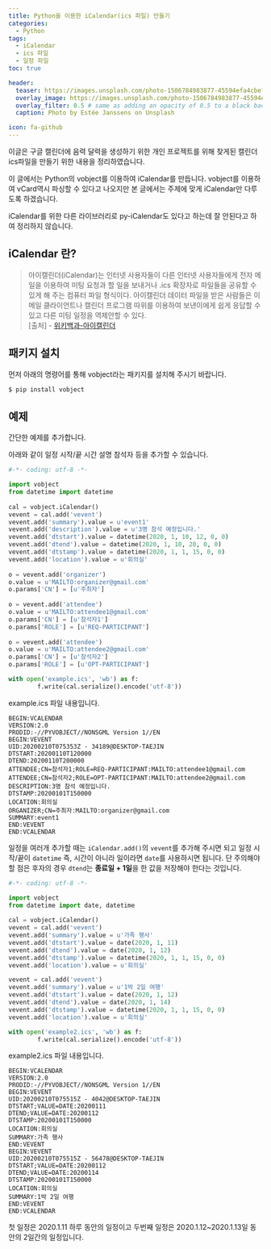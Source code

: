 ```yaml
---
title: Python을 이용한 iCalendar(ics 파일) 만들기
categories: 
  - Python
tags: 
  - iCalendar
  - ics 파일
  - 일정 파일
toc: true

header:
  teaser: https://images.unsplash.com/photo-1506784983877-45594efa4cbe?ixlib=rb-1.2.1&ixid=eyJhcHBfaWQiOjEyMDd9&auto=format&fit=crop&w=256&q=40
  overlay_image: https://images.unsplash.com/photo-1506784983877-45594efa4cbe?ixlib=rb-1.2.1&ixid=eyJhcHBfaWQiOjEyMDd9&auto=format&fit=crop&w=1024&q=80
  overlay_filter: 0.5 # same as adding an opacity of 0.5 to a black background
  caption: Photo by Estée Janssens on Unsplash

icon: fa-github
---
```


이글은 구글 캘린더에 음력 달력을 생성하기 위한 개인 프로젝트를 위해 찾게된 캘린더 ics파일을 만들기 위한 내용을 정리하였습니다.

이 글에서는 Python의 vobject를 이용하여 iCalendar를 만듭니다. vobject를 이용하여 vCard역시 파싱할 수 있다고 나오지만 본 글에서는 주제에 맞게 iCalendar만 다루도록 하겠습니다.

iCalendar를 위한 다른 라이브러리로 py-iCalendar도 있다고 하는데 잘 안된다고 하여 정리하지 않습니다.

## iCalendar 란?

> 아이캘린더(iCalendar)는 인터넷 사용자들이 다른 인터넷 사용자들에게 전자 메일을 이용하여 미팅 요청과 할 일을 보내거나 .ics 확장자로 파일들을 공유할 수 있게 해 주는 컴퓨터 파일 형식이다. 아이캘린더 데이터 파일을 받은 사람들은 이메일 클라이언트나 캘린더 프로그램 따위를 이용하여 보낸이에게 쉽게 응답할 수 있고 다른 미팅 일정을 역제안할 수 있다.  
> [출처] - [위키백과-아이캘린더](https://ko.wikipedia.org/wiki/%EC%95%84%EC%9D%B4%EC%BA%98%EB%A6%B0%EB%8D%94)


## 패키지 설치

먼저 아래의 명령어를 통해 vobject라는 패키지를 설치해 주시기 바랍니다.

```bash
$ pip install vobject
```

## 예제

간단한 예제를 추가합니다.

아래와 같이 일정 시작/끝 시간 설명 참석자 등을 추가할 수 있습니다.

```python
#-*- coding: utf-8 -*-

import vobject
from datetime import datetime
 
cal = vobject.iCalendar()
vevent = cal.add('vevent')
vevent.add('summary').value = u'event1'
vevent.add('description').value = u'3명 참석 예정입니다.'
vevent.add('dtstart').value = datetime(2020, 1, 10, 12, 0, 0)
vevent.add('dtend').value = datetime(2020, 1, 10, 20, 0, 0)
vevent.add('dtstamp').value = datetime(2020, 1, 1, 15, 0, 0)
vevent.add('location').value = u'회의실'
 
o = vevent.add('organizer')
o.value = u'MAILTO:organizer@gmail.com'
o.params['CN'] = [u'주최자']
 
o = vevent.add('attendee')
o.value = u'MAILTO:attendee1@gmail.com'
o.params['CN'] = [u'참석자1']
o.params['ROLE'] = [u'REQ-PARTICIPANT']
 
o = vevent.add('attendee')
o.value = u'MAILTO:attendee2@gmail.com'
o.params['CN'] = [u'참석자2']
o.params['ROLE'] = [u'OPT-PARTICIPANT']

with open('example.ics', 'wb') as f:
        f.write(cal.serialize().encode('utf-8'))
```

example.ics 파일 내용입니다.

```
BEGIN:VCALENDAR
VERSION:2.0
PRODID:-//PYVOBJECT//NONSGML Version 1//EN
BEGIN:VEVENT
UID:20200210T075353Z - 34189@DESKTOP-TAEJIN
DTSTART:20200110T120000
DTEND:20200110T200000
ATTENDEE;CN=참석자1;ROLE=REQ-PARTICIPANT:MAILTO:attendee1@gmail.com
ATTENDEE;CN=참석자2;ROLE=OPT-PARTICIPANT:MAILTO:attendee2@gmail.com
DESCRIPTION:3명 참석 예정입니다.
DTSTAMP:20200101T150000
LOCATION:회의실
ORGANIZER;CN=주최자:MAILTO:organizer@gmail.com
SUMMARY:event1
END:VEVENT
END:VCALENDAR
```

일정을 여러개 추가할 때는 `iCalendar.add()`의 `vevent`를 추가해 주시면 되고 일정 시작/끝이 `datetime` 즉, 시간이 아니라 일이라면 `date`를 사용하시면 됩니다.
단 주의해야 할 점은 후자의 경우 `dtend`는 **종료일 + 1일**을 한 값을 저장해야 한다는 것입니다.

```python
#-*- coding: utf-8 -*-

import vobject
from datetime import date, datetime
 
cal = vobject.iCalendar()
vevent = cal.add('vevent')
vevent.add('summary').value = u'가족 행사'
vevent.add('dtstart').value = date(2020, 1, 11)
vevent.add('dtend').value = date(2020, 1, 12)
vevent.add('dtstamp').value = datetime(2020, 1, 1, 15, 0, 0)
vevent.add('location').value = u'회의실'

vevent = cal.add('vevent')
vevent.add('summary').value = u'1박 2일 여행'
vevent.add('dtstart').value = date(2020, 1, 12)
vevent.add('dtend').value = date(2020, 1, 14)
vevent.add('dtstamp').value = datetime(2020, 1, 1, 15, 0, 0)
vevent.add('location').value = u'회의실'

with open('example2.ics', 'wb') as f:
        f.write(cal.serialize().encode('utf-8'))
```

example2.ics 파일 내용입니다.

```
BEGIN:VCALENDAR
VERSION:2.0
PRODID:-//PYVOBJECT//NONSGML Version 1//EN
BEGIN:VEVENT
UID:20200210T075515Z - 4042@DESKTOP-TAEJIN
DTSTART;VALUE=DATE:20200111
DTEND;VALUE=DATE:20200112
DTSTAMP:20200101T150000
LOCATION:회의실
SUMMARY:가족 행사
END:VEVENT
BEGIN:VEVENT
UID:20200210T075515Z - 56478@DESKTOP-TAEJIN
DTSTART;VALUE=DATE:20200112
DTEND;VALUE=DATE:20200114
DTSTAMP:20200101T150000
LOCATION:회의실
SUMMARY:1박 2일 여행
END:VEVENT
END:VCALENDAR
```

첫 일정은 2020.1.11 하루 동안의 일정이고 두번째 일정은 2020.1.12~2020.1.13일 동안의 2일간의 일정입니다.